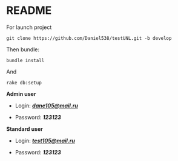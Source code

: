 # README

For launch project

    git clone https://github.com/Daniel538/testUNL.git -b develop
    
Then bundle:  

    bundle install
    
And
    
    rake db:setup
    
**Admin user**

* Login: ***dane105@mail.ru***

* Password: ***123123***
    
**Standard user**

* Login: ***test105@mail.ru***

* Password: ***123123***